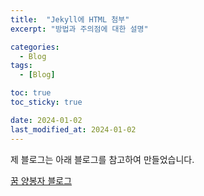 ```yaml
---
title:  "Jekyll에 HTML 첨부"
excerpt: "방법과 주의점에 대한 설명"

categories:
  - Blog
tags:
  - [Blog]

toc: true
toc_sticky: true

date: 2024-01-02
last_modified_at: 2024-01-02
---
```


제 블로그는 아래 블로그를 참고하여 만들었습니다.

[꿈 양봉자 블로그](https://heoni00.github.io/blog/git-blog-04/#%ED%8C%8C%EC%9D%BC-%EC%9D%B4%EB%A6%84)



